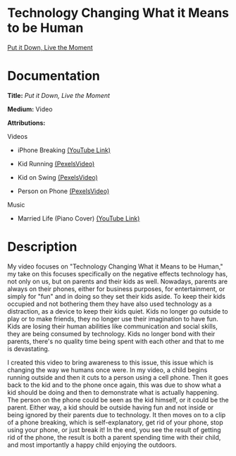 # Technology Changing What it Means to be Human

[Put it Down, Live the Moment](https://youtu.be/lc5cUalJroM)

# Documentation

**Title:** *Put it Down, Live the Moment*

**Medium:** Video

**Attributions:** 

Videos

* iPhone Breaking [(YouTube Link)](https://www.youtube.com/watch?v=f-UGalWLBUU)

* Kid Running [(PexelsVideo)](https://videos.pexels.com/videos/child-running-in-the-playground-857842)

* Kid on Swing [(PexelsVideo)](https://videos.pexels.com/videos/happy-child-swinging-857831)

* Person on Phone [(PexelsVideo)](https://videos.pexels.com/videos/946147)

Music

* Married Life (Piano Cover) [(YouTube Link)](https://www.youtube.com/watch?v=jHouCxv3Y1M)

# Description

   My video focuses on "Technology Changing What it Means to be Human," my take on this focuses specifically on the negative effects technology has, not only on us, but on parents and their kids as well. Nowadays, parents are always on their phones, either for business purposes, for entertainment, or simply for "fun" and in doing so they set their kids aside. To keep their kids occupied and not bothering them they have also used technology as a distraction, as a device to keep their kids quiet. Kids no longer go outside to play or to make friends, they no longer use their imagination to have fun. Kids are losing their human abilities like communication and social skills, they are being consumed by technology. Kids no longer bond with their parents, there's no quality time being spent with each other and that to me is devastating.
   
   I created this video to bring awareness to this issue, this issue which is changing the way we humans once were. In my video, a child begins running outside and then it cuts to a person using a cell phone. Then it goes back to the kid and to the phone once again, this was due to show what a kid should be doing and then to demonstrate what is actually happening. The person on the phone could be seen as the kid himself, or it could be the parent. Either way, a kid should be outside having fun and not inside or being ignored by their parents due to technology. It then moves on to a clip of a phone breaking, which is self-explanatory, get rid of your phone, stop using your phone, or just break it! In the end, you see the result of getting rid of the phone, the result is both a parent spending time with their child, and most importantly a happy child enjoying the outdoors.
